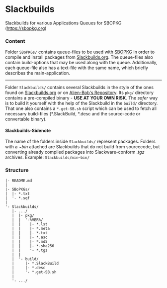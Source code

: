 Slackbuilds
===========

Slackbuilds for various Applications
Queues for SBOPKG (https://sbopkg.org)


### Content

Folder `SBoPKGs/` contains queue-files to be used with [SBOPKG](https://sbopkg.org) in order to compile and install packages from [Slackbuilds.org](https://slackbuilds.org). The queue-files also contain build-options that may be used along with the queue.
Additionally, each queue-file also has a text-file with the same name, which briefly describes the main-application.

- - -

Folder `Slackbuilds/` contains several Slackbuilds in the style of the ones found on [Slackbuilds.org](https://slackbuilds.org) or on [Alien-Bob's Repository](http://www.slackware.com/~alien/slackbuilds/).
Its `pkg/` directory contains a pre-compiled binary - **USE AT YOUR OWN RISK**.
The *safer* way is to build it yourself with the help of the Slackbuild in the `build/` directory. That one also contains a `*.get-SB.sh` script which can be used to fetch all necessary build-files (\*.SlackBuild, \*.desc and the source-code or convertable binary).

#### Slackbuilds-Sidenote
The name of the folders inside `Slackbuilds/` represent packages. Folders with a _~bin_ attached are Slackbuilds that do not build from sourcecode, but converting already compiled packages into Slackware-conform _.tgz_ archives.
Example: `Slackbuilds/min~bin/`


### Structure
```
|- README.md
|
|- SBoPKGs/
|  |- *.txt
|  '- *.sqf
|
'- Slackbuilds/
   |- .../
   |  |- pkg/
   |  |  '-%VER%/
   |  |    |- *.lst
   |  |    |- *.meta
   |  |    |- *.txt
   |  |    |- *.asc
   |  |    |- *.md5
   |  |    |- *.sha256
   |  |    '- *.tgz
   |  |
   |  '- build/
   |     |- *.SlackBuild
   |     |- *.desc
   |     '- *.get-SB.sh
   |
   '- .../
```
